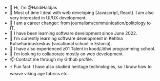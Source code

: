- 👋 Hi, I’m @HaldiHaldjas
- 👀 Most of time I deal with web developing (Javascript, React). I am also very interested in UI/UX development.  
- 🌱 I am a career changer: from journalism/communication/politology to IT. 
- 🌱 I have been learning software development since June 2022.
- 🌱 I’m currently learning software development in Kehtna Kutsehariduskeskus (vocational school in Estonia).
- 🌱 I have also experienced z01 Talent in kood/Jõhvi programming school. 
- 💞️ I’m looking to collaborate mostly on web development. 
- 📫 Contact me through my Github profile. 
- ⚡ Fun fact: I have also studied heritage technologies, so I know how to weave viking age fabrics etc. 

<!---
HaldiHaldjas/HaldiHaldjas is a ✨ special ✨ repository because its `README.md` (this file) appears on your GitHub profile.
You can click the Preview link to take a look at your changes.
--->
